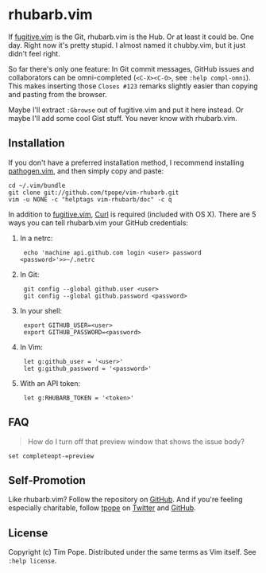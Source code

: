 # rhubarb.vim

If [fugitive.vim][] is the Git, rhubarb.vim is the Hub.  Or at least it
could be.  One day.  Right now it's pretty stupid.  I almost named it
chubby.vim, but it just didn't feel right.

So far there's only one feature:  In Git commit messages, GitHub issues
and collaborators can be omni-completed (`<C-X><C-O>`, see `:help
compl-omni`).  This makes inserting those `Closes #123` remarks slightly
easier than copying and pasting from the browser.

Maybe I'll extract `:Gbrowse` out of fugitive.vim and put it here
instead.  Or maybe I'll add some cool Gist stuff.  You never know with
rhubarb.vim.

[fugitive.vim]: https://github.com/tpope/vim-fugitive

## Installation

If you don't have a preferred installation method, I recommend
installing [pathogen.vim](https://github.com/tpope/vim-pathogen), and
then simply copy and paste:

    cd ~/.vim/bundle
    git clone git://github.com/tpope/vim-rhubarb.git
    vim -u NONE -c "helptags vim-rhubarb/doc" -c q

In addition to [fugitive.vim][], [Curl](http://curl.haxx.se/) is
required (included with OS X).  There are 5 ways you can tell
rhubarb.vim your GitHub credentials:

1. In a netrc:

        echo 'machine api.github.com login <user> password <password>'>>~/.netrc

2. In Git:

        git config --global github.user <user>
        git config --global github.password <password>

3. In your shell:

        export GITHUB_USER=<user>
        export GITHUB_PASSWORD=<password>

4. In Vim:

        let g:github_user = '<user>'
        let g:github_password = '<password>'

5. With an API token:

        let g:RHUBARB_TOKEN = '<token>'

## FAQ

> How do I turn off that preview window that shows the issue body?

    set completeopt-=preview

## Self-Promotion

Like rhubarb.vim? Follow the repository on
[GitHub](https://github.com/tpope/vim-rhubarb).  And if
you're feeling especially charitable, follow [tpope](http://tpo.pe/) on
[Twitter](http://twitter.com/tpope) and
[GitHub](https://github.com/tpope).

## License

Copyright (c) Tim Pope.  Distributed under the same terms as Vim itself.
See `:help license`.
